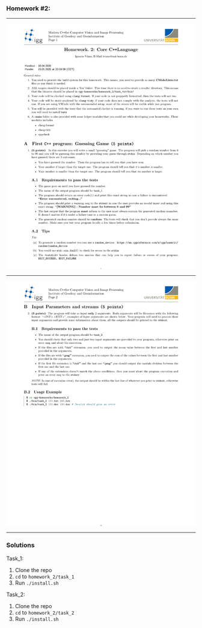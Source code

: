 ### Homework #2:
___
![](files/homework_2-1.png)
___
![](files/homework_2-2.png)
___
### Solutions
Task_1: 
1. Clone the repo
2. `cd` to `homework_2/task_1`
3. Run `./install.sh`


Task_2: 
1. Clone the repo
2. `cd` to `homework_2/task_2`
3. Run `./install.sh`
